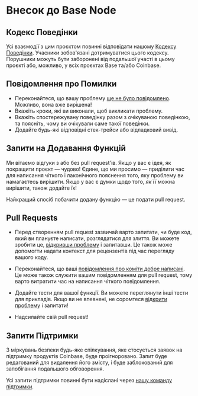 # Внесок до Base Node

## Кодекс Поведінки

Усі взаємодії з цим проєктом повинні відповідати нашому [Кодексу Поведінки][code-of-conduct].
Учасники зобов'язані дотримуватися цього кодексу. Порушники можуть бути заборонені від подальшої участі в цьому проєкті або, можливо, у всіх проєктах Base та/або Coinbase.

[code-of-conduct]: https://github.com/coinbase/code-of-conduct

## Повідомлення про Помилки

* Переконайтеся, що вашу проблему [ще не було повідомлено][1]. Можливо, вона вже вирішена!
* Вкажіть кроки, які ви виконали, щоб викликати проблему.
* Вкажіть спостережувану поведінку разом з очікуваною поведінкою, та поясніть, чому ви очікували саме такої поведінки.
* Додайте будь-які відповідні стек-трейси або відладковий вивід.

## Запити на Додавання Функцій

Ми вітаємо відгуки з або без pull request'ів. Якщо у вас є ідея, як покращити проєкт — чудово! Єдине, що ми просимо — приділити час для написання чіткого і лаконічного пояснення того, яку проблему ви намагаєтесь вирішити. Якщо у вас є думки щодо того,  _як_ її можна вирішити, також додайте їх!

Найкращий спосіб побачити додану функцію — це подати pull request.


## Pull Requests

* Перед створенням pull request зазвичай варто запитати, чи буде код, який ви плануєте написати, розглядатися для злиття. Ви можете зробити це, [відкривши проблему][1] і запитавши. Це також може допомогти надати контекст для рецензентів під час перегляду вашого коду.

* Переконайтеся, що ваші [повідомлення про коміти добре написані][2]. Це може також служити вашим повідомленням для pull request, тому варто витратити час на написання чіткого повідомлення.

* Додайте тести для вашої функції. Ви можете переглянути інші тести для прикладів. Якщо ви не впевнені, не соромтеся [відкрити проблему][1] і запитати!

* Надсилайте свій pull request!

## Запити Підтримки

З міркувань безпеки будь-яке спілкування, яке стосується заявок на підтримку продуктів Coinbase, буде проігноровано. Запит буде редагований для видалення його змісту, і буде заблокований для запобігання подальшого обговорення.


Усі запити підтримки повинні бути надіслані через [нашу команду підтримки][3].

[1]: https://github.com/base-org/node/issues
[2]: https://medium.com/brigade-engineering/the-secrets-to-great-commit-messages-106fc0a92a25
[3]: https://support.coinbase.com/customer/en/portal/articles/2288496-how-can-i-contact-coinbase-support-

